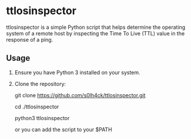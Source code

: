 # ttlosinspector
ttlosinspector is a simple Python script that helps determine the operating system of a remote host by inspecting the Time To Live (TTL) value in the response of a ping.

## Usage

1. Ensure you have Python 3 installed on your system.
2. Clone the repository:

   
    git clone https://github.com/s0lh4ck/ttlosinspector.git
   
    cd ./ttlosinspector
   
    python3 ttlosinspector
    
    or you can add the script to your $PATH


